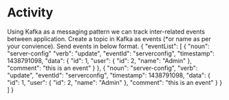 # Activity

Using Kafka as a messaging pattern we can track inter-related events between application.
Create a topic in Kafka as events (*or name as per your convience).
Send events in below format.
{
            "eventList": [
            {
                "noun": "server-config"
                "verb": "update",
                "eventId": "serverconfig",
                "timestamp": 1438791098,
                "data": {
            "id": 1,
            "user": {
                "id": 2,
                "name": "Admin"
            },
            "comment": "this is an event"
         }
    },
    {
                "noun": "server-config",
                "verb": "update",
                "eventId": "serverconfig",
                "timestamp": 1438791098,
                "data": {
            "id": 1,
            "user": {
                "id": 2,
                "name": "Admin"
            },
            "comment": "this is an event"
         }
    }
                        ]
}

